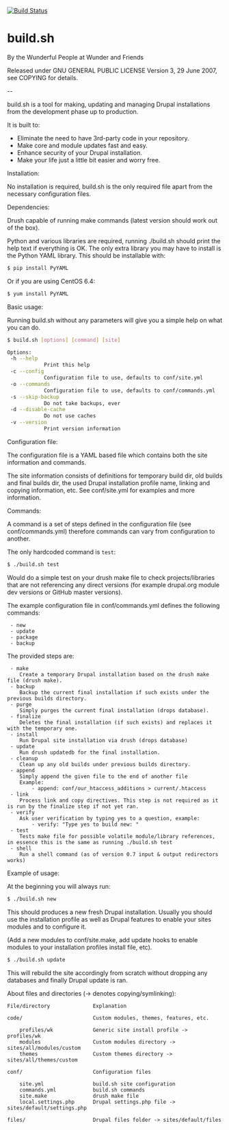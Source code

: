 [![Build Status](https://travis-ci.org/wunderkraut/build.sh.svg?branch=develop)](https://travis-ci.org/wunderkraut/build.sh)

build.sh
========

By the Wunderful People at Wunder and Friends

Released under GNU GENERAL PUBLIC LICENSE Version 3, 29 June 2007, see COPYING
for details.

--

build.sh is a tool for making, updating and managing Drupal installations from the development phase up to production.


It is built to:
 - Eliminate the need to have 3rd-party code in your repository.
 - Make core and module updates fast and easy.
 - Enhance security of your Drupal installation.
 - Make your life just a little bit easier and worry free.

Installation:

No installation is required, build.sh is the only required file apart from the necessary configuration files.

Dependencies:

Drush capable of running make commands (latest version should work out of the box).

Python and various libraries are required, running ./build.sh should print the help text if everything is OK.
The only extra library you may have to install is the Python YAML library. This should be installable with:

```bash
$ pip install PyYAML
```

Or if you are using CentOS 6.4:

```bash
$ yum install PyYAML
```

Basic usage:

Running build.sh without any parameters will give you a simple help on what you can do.

```bash
$ build.sh [options] [command] [site]

Options:
 -h --help
			Print this help
 -c --config
			Configuration file to use, defaults to conf/site.yml
 -o --commands
			Configuration file to use, defaults to conf/commands.yml
 -s --skip-backup
			Do not take backups, ever
 -d --disable-cache
			Do not use caches
 -v --version
			Print version information
```

Configuration file:

The configuration file is a YAML based file which contains both the site information and commands.

The site information consists of definitions for temporary build dir, old builds and final builds dir, the used Drupal installation profile name, linking and copying information, etc. See conf/site.yml for examples and more information.

Commands:

A command is a set of steps defined in the configuration file (see conf/commands.yml) therefore commands can vary from configuration to another.

The only hardcoded command is `test`:
```bash
$ ./build.sh test
```
Would do a simple test on your drush make file to check projects/libraries that are not referencing any direct versions (for example drupal.org module dev versions or GitHub master versions).

The example configuration file in conf/commands.yml defines the following commands:

```
 - new
 - update
 - package
 - backup
```

The provided steps are:

```
 - make
 	Create a temporary Drupal installation based on the drush make file (drush make).
 - backup
 	Backup the current final installation if such exists under the previous builds directory.
 - purge
 	Simply purges the current final installation (drops database).
 - finalize
 	Deletes the final installation (if such exists) and replaces it with the temporary one.
 - install
 	Run Drupal site installation via drush (drops database)
 - update
 	Run drush updatedb for the final installation.
 - cleanup
 	Clean up any old builds under previous builds directory.
 - append
 	Simply append the given file to the end of another file
 	Example:
 		- append: conf/our_htaccess_additions > current/.htaccess
 - link
 	Process link and copy directives. This step is not required as it is run by the finalize step if not yet ran.
 - verify
 	Ask user verification by typing yes to a question, example:
 		- verify: "Type yes to build new: "
 - test
 	Tests make file for possible volatile module/library references, in essence this is the same as running ./build.sh test
 - shell
 	Run a shell command (as of version 0.7 input & output redirectors works)
```

Example of usage:

At the beginning you will always run:
```bash
$ ./build.sh new
```
This should produces a new fresh Drupal installation. Usually you should use the installation profile as well as Drupal features to enable your sites modules and to configure it.

(Add a new modules to conf/site.make, add update hooks to enable modules to your installation profiles install file, etc).

```bash
$ ./build.sh update
```
This will rebuild the site accordingly from scratch without dropping any databases and finally Drupal update is ran.

About files and directories (-> denotes copying/symlinking):

	File/directory				Explanation

	code/						Custom modules, themes, features, etc.

		profiles/wk				Generic site install profile -> profiles/wk
		modules					Custom modules directory ->  sites/all/modules/custom
		themes					Custom themes directory -> sites/all/themes/custom

	conf/						Configuration files

		site.yml				build.sh site configuration
		commands.yml			build.sh commands
		site.make				drush make file
		local.settings.php		Drupal settings.php file -> sites/default/settings.php

	files/						Drupal files folder -> sites/default/files



